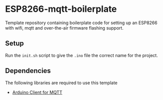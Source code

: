 # ESP8266-mqtt-boilerplate

Template repository containing boilerplate code for setting up an ESP8266 with wifi, mqtt and over-the-air firmware flashing support.

## Setup

Run the `init.sh` script to give the `.ino` file the correct name for the project.

## Dependencies

The following libraries are required to use this template

- [Arduino Client for MQTT](https://pubsubclient.knolleary.net)
